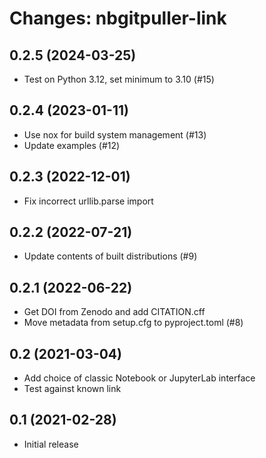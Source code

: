 Changes: nbgitpuller-link
=========================

0.2.5 (2024-03-25)
------------------

- Test on Python 3.12, set minimum to 3.10 (#15)


0.2.4 (2023-01-11)
------------------

- Use nox for build system management (#13)
- Update examples (#12)


0.2.3 (2022-12-01)
------------------

- Fix incorrect urllib.parse import


0.2.2 (2022-07-21)
------------------

- Update contents of built distributions (#9)


0.2.1 (2022-06-22)
------------------

- Get DOI from Zenodo and add CITATION.cff
- Move metadata from setup.cfg to pyproject.toml (#8)


0.2 (2021-03-04)
----------------

- Add choice of classic Notebook or JupyterLab interface
- Test against known link


0.1 (2021-02-28)
----------------

- Initial release
